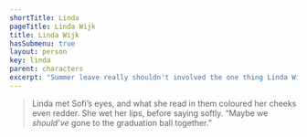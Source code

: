 ```yaml
---
shortTitle: Linda
pageTitle: Linda Wijk
title: Linda Wijk
hasSubmenu: true
layout: person
key: linda
parent: characters
excerpt: "Summer leave really shouldn't involved the one thing Linda Wijk, master's student of math, hates the most: snakes. (Though meeting her BFF again is nice)"
---
```


> Linda met Sofi’s eyes, and what she read in them coloured her cheeks even redder. She wet her lips, before saying softly. “Maybe we *should’ve* gone to the graduation ball together.”
